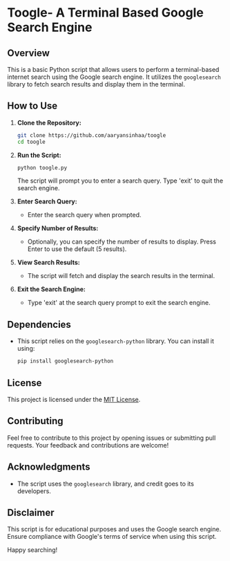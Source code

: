 # Toogle- A Terminal Based Google Search Engine


## Overview

This is a basic Python script that allows users to perform a terminal-based internet search using the Google search engine. It utilizes the `googlesearch` library to fetch search results and display them in the terminal.


## How to Use

1. **Clone the Repository:**
   ```bash
   git clone https://github.com/aaryansinhaa/toogle
   cd toogle
   ```

2. **Run the Script:**
   ```bash
   python toogle.py
   ```
   The script will prompt you to enter a search query. Type 'exit' to quit the search engine.

3. **Enter Search Query:**
   - Enter the search query when prompted.
   
4. **Specify Number of Results:**
   - Optionally, you can specify the number of results to display. Press Enter to use the default (5 results).

5. **View Search Results:**
   - The script will fetch and display the search results in the terminal.

6. **Exit the Search Engine:**
   - Type 'exit' at the search query prompt to exit the search engine.

## Dependencies

- This script relies on the `googlesearch-python` library. You can install it using:
   ```bash
   pip install googlesearch-python
   ```

## License

This project is licensed under the [MIT License](LICENSE).

## Contributing

Feel free to contribute to this project by opening issues or submitting pull requests. Your feedback and contributions are welcome!

## Acknowledgments

- The script uses the `googlesearch` library, and credit goes to its developers.

## Disclaimer

This script is for educational purposes and uses the Google search engine. Ensure compliance with Google's terms of service when using this script.

Happy searching!


 
